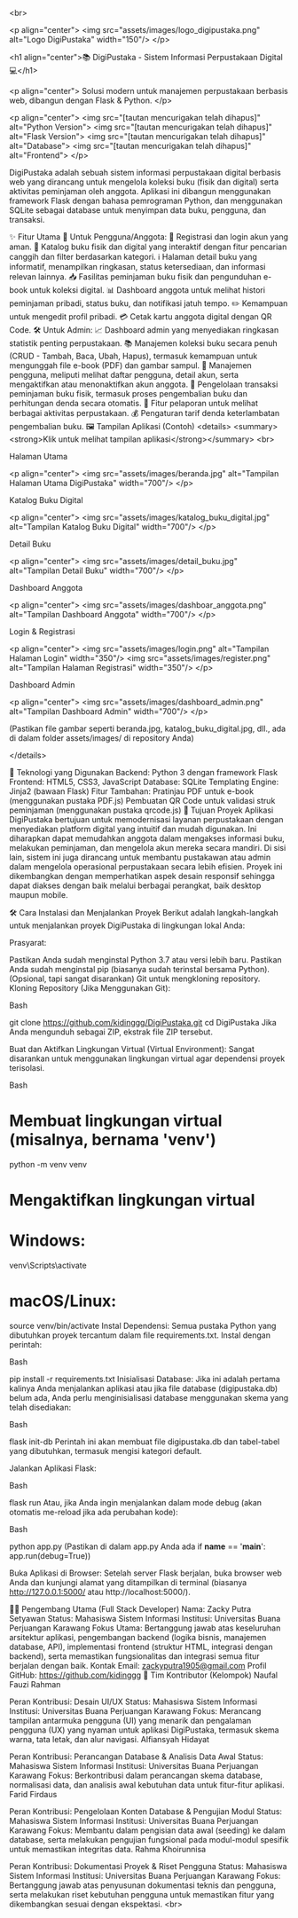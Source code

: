 &lt;br>

&lt;p align="center">
&lt;img src="assets/images/logo_digipustaka.png" alt="Logo DigiPustaka" width="150"/>
&lt;/p>

&lt;h1 align="center">📚 DigiPustaka - Sistem Informasi Perpustakaan Digital 💻&lt;/h1>

&lt;p align="center">
Solusi modern untuk manajemen perpustakaan berbasis web, dibangun dengan Flask & Python.
&lt;/p>

&lt;p align="center">
&lt;img src="[tautan mencurigakan telah dihapus]" alt="Python Version">
&lt;img src="[tautan mencurigakan telah dihapus]" alt="Flask Version">
&lt;img src="[tautan mencurigakan telah dihapus]" alt="Database">
&lt;img src="[tautan mencurigakan telah dihapus]" alt="Frontend">
&lt;/p>

DigiPustaka adalah sebuah sistem informasi perpustakaan digital berbasis web yang dirancang untuk mengelola koleksi buku (fisik dan digital) serta aktivitas peminjaman oleh anggota. Aplikasi ini dibangun menggunakan framework Flask dengan bahasa pemrograman Python, dan menggunakan SQLite sebagai database untuk menyimpan data buku, pengguna, dan transaksi.

✨ Fitur Utama
👤 Untuk Pengguna/Anggota:
🔑 Registrasi dan login akun yang aman.
📖 Katalog buku fisik dan digital yang interaktif dengan fitur pencarian canggih dan filter berdasarkan kategori.
ℹ️ Halaman detail buku yang informatif, menampilkan ringkasan, status ketersediaan, dan informasi relevan lainnya.
📥 Fasilitas peminjaman buku fisik dan pengunduhan e-book untuk koleksi digital.
📊 Dashboard anggota untuk melihat histori peminjaman pribadi, status buku, dan notifikasi jatuh tempo.
✏️ Kemampuan untuk mengedit profil pribadi.
💳 Cetak kartu anggota digital dengan QR Code.
🛠️ Untuk Admin:
📈 Dashboard admin yang menyediakan ringkasan statistik penting perpustakaan.
📚 Manajemen koleksi buku secara penuh (CRUD - Tambah, Baca, Ubah, Hapus), termasuk kemampuan untuk mengunggah file e-book (PDF) dan gambar sampul.
👥 Manajemen pengguna, meliputi melihat daftar pengguna, detail akun, serta mengaktifkan atau menonaktifkan akun anggota.
🔄 Pengelolaan transaksi peminjaman buku fisik, termasuk proses pengembalian buku dan perhitungan denda secara otomatis.
📄 Fitur pelaporan untuk melihat berbagai aktivitas perpustakaan.
💰 Pengaturan tarif denda keterlambatan pengembalian buku.
🖼️ Tampilan Aplikasi (Contoh)
&lt;details>
&lt;summary>&lt;strong>Klik untuk melihat tampilan aplikasi&lt;/strong>&lt;/summary>
&lt;br>

Halaman Utama

&lt;p align="center">
&lt;img src="assets/images/beranda.jpg" alt="Tampilan Halaman Utama DigiPustaka" width="700"/>
&lt;/p>

Katalog Buku Digital

&lt;p align="center">
&lt;img src="assets/images/katalog_buku_digital.jpg" alt="Tampilan Katalog Buku Digital" width="700"/>
&lt;/p>

Detail Buku

&lt;p align="center">
&lt;img src="assets/images/detail_buku.jpg" alt="Tampilan Detail Buku" width="700"/>
&lt;/p>

Dashboard Anggota

&lt;p align="center">
&lt;img src="assets/images/dashboar_anggota.png" alt="Tampilan Dashboard Anggota" width="700"/>
&lt;/p>

Login & Registrasi

&lt;p align="center">
&lt;img src="assets/images/login.png" alt="Tampilan Halaman Login" width="350"/>
&lt;img src="assets/images/register.png" alt="Tampilan Halaman Registrasi" width="350"/>
&lt;/p>

Dashboard Admin

&lt;p align="center">
&lt;img src="assets/images/dashboard_admin.png" alt="Tampilan Dashboard Admin" width="700"/>
&lt;/p>

(Pastikan file gambar seperti beranda.jpg, katalog_buku_digital.jpg, dll., ada di dalam folder assets/images/ di repository Anda)

&lt;/details>

🚀 Teknologi yang Digunakan
Backend: Python 3 dengan framework Flask
Frontend: HTML5, CSS3, JavaScript
Database: SQLite
Templating Engine: Jinja2 (bawaan Flask)
Fitur Tambahan:
Pratinjau PDF untuk e-book (menggunakan pustaka PDF.js)
Pembuatan QR Code untuk validasi struk peminjaman (menggunakan pustaka qrcode.js)
🎯 Tujuan Proyek
Aplikasi DigiPustaka bertujuan untuk memodernisasi layanan perpustakaan dengan menyediakan platform digital yang intuitif dan mudah digunakan. Ini diharapkan dapat memudahkan anggota dalam mengakses informasi buku, melakukan peminjaman, dan mengelola akun mereka secara mandiri. Di sisi lain, sistem ini juga dirancang untuk membantu pustakawan atau admin dalam mengelola operasional perpustakaan secara lebih efisien. Proyek ini dikembangkan dengan memperhatikan aspek desain responsif sehingga dapat diakses dengan baik melalui berbagai perangkat, baik desktop maupun mobile.

🛠️ Cara Instalasi dan Menjalankan Proyek
Berikut adalah langkah-langkah untuk menjalankan proyek DigiPustaka di lingkungan lokal Anda:

Prasyarat:

Pastikan Anda sudah menginstal Python 3.7 atau versi lebih baru.
Pastikan Anda sudah menginstal pip (biasanya sudah terinstal bersama Python).
(Opsional, tapi sangat disarankan) Git untuk mengkloning repository.
Kloning Repository (Jika Menggunakan Git):

Bash

git clone https://github.com/kidinggg/DigiPustaka.git
cd DigiPustaka
Jika Anda mengunduh sebagai ZIP, ekstrak file ZIP tersebut.

Buat dan Aktifkan Lingkungan Virtual (Virtual Environment):
Sangat disarankan untuk menggunakan lingkungan virtual agar dependensi proyek terisolasi.

Bash

# Membuat lingkungan virtual (misalnya, bernama 'venv')
python -m venv venv

# Mengaktifkan lingkungan virtual
# Windows:
venv\Scripts\activate
# macOS/Linux:
source venv/bin/activate
Instal Dependensi:
Semua pustaka Python yang dibutuhkan proyek tercantum dalam file requirements.txt. Instal dengan perintah:

Bash

pip install -r requirements.txt
Inisialisasi Database:
Jika ini adalah pertama kalinya Anda menjalankan aplikasi atau jika file database (digipustaka.db) belum ada, Anda perlu menginisialisasi database menggunakan skema yang telah disediakan:

Bash

flask init-db
Perintah ini akan membuat file digipustaka.db dan tabel-tabel yang dibutuhkan, termasuk mengisi kategori default.

Jalankan Aplikasi Flask:

Bash

flask run
Atau, jika Anda ingin menjalankan dalam mode debug (akan otomatis me-reload jika ada perubahan kode):

Bash

python app.py 
(Pastikan di dalam app.py Anda ada if __name__ == '__main__': app.run(debug=True))

Buka Aplikasi di Browser:
Setelah server Flask berjalan, buka browser web Anda dan kunjungi alamat yang ditampilkan di terminal (biasanya http://127.0.0.1:5000/ atau http://localhost:5000/).

🧑‍💻 Pengembang Utama (Full Stack Developer)
Nama: Zacky Putra Setyawan
Status: Mahasiswa Sistem Informasi
Institusi: Universitas Buana Perjuangan Karawang
Fokus Utama: Bertanggung jawab atas keseluruhan arsitektur aplikasi, pengembangan backend (logika bisnis, manajemen database, API), implementasi frontend (struktur HTML, integrasi dengan backend), serta memastikan fungsionalitas dan integrasi semua fitur berjalan dengan baik.
Kontak Email: zackyputra1905@gmail.com
Profil GitHub: https://github.com/kidinggg
🤝 Tim Kontributor (Kelompok)
Naufal Fauzi Rahman

Peran Kontribusi: Desain UI/UX
Status: Mahasiswa Sistem Informasi
Institusi: Universitas Buana Perjuangan Karawang
Fokus: Merancang tampilan antarmuka pengguna (UI) yang menarik dan pengalaman pengguna (UX) yang nyaman untuk aplikasi DigiPustaka, termasuk skema warna, tata letak, dan alur navigasi.
Alfiansyah Hidayat

Peran Kontribusi: Perancangan Database & Analisis Data Awal
Status: Mahasiswa Sistem Informasi
Institusi: Universitas Buana Perjuangan Karawang
Fokus: Berkontribusi dalam perancangan skema database, normalisasi data, dan analisis awal kebutuhan data untuk fitur-fitur aplikasi.
Farid Firdaus

Peran Kontribusi: Pengelolaan Konten Database & Pengujian Modul
Status: Mahasiswa Sistem Informasi
Institusi: Universitas Buana Perjuangan Karawang
Fokus: Membantu dalam pengisian data awal (seeding) ke dalam database, serta melakukan pengujian fungsional pada modul-modul spesifik untuk memastikan integritas data.
Rahma Khoirunnisa

Peran Kontribusi: Dokumentasi Proyek & Riset Pengguna
Status: Mahasiswa Sistem Informasi
Institusi: Universitas Buana Perjuangan Karawang
Fokus: Bertanggung jawab atas penyusunan dokumentasi teknis dan pengguna, serta melakukan riset kebutuhan pengguna untuk memastikan fitur yang dikembangkan sesuai dengan ekspektasi.
&lt;br>

